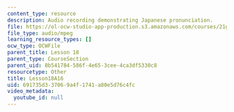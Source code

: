 ```yaml
---
content_type: resource
description: Audio recording demonstrating Japanese pronunciation.
file: https://ol-ocw-studio-app-production.s3.amazonaws.com/courses/21g-504-japanese-iv-spring-2009/691735d337069a4f1741a80e5d76c4fc_Lesson18A16.mp3
file_type: audio/mpeg
learning_resource_types: []
ocw_type: OCWFile
parent_title: Lesson 18
parent_type: CourseSection
parent_uid: 8b541784-586f-4e65-3cee-4ca3df5330c8
resourcetype: Other
title: Lesson18A16
uid: 691735d3-3706-9a4f-1741-a80e5d76c4fc
video_metadata:
  youtube_id: null
---
```

